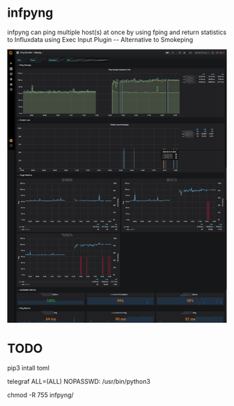 # infpyng
infpyng can ping multiple host(s) at once by using fping and return statistics to Influxdata using Exec Input Plugin -- Alternative to Smokeping

![screenshot](ping-monitor-infpyng.png)

# TODO
pip3 intall toml

telegraf ALL=(ALL) NOPASSWD: /usr/bin/python3

chmod -R 755 infpyng/
